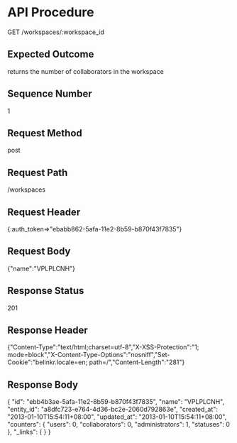 # API Procedure
GET /workspaces/:workspace_id
## Expected Outcome
returns the number of collaborators in the workspace
## Sequence Number
1
## Request Method
post
## Request Path
/workspaces
## Request Header
{:auth_token=>"ebabb862-5afa-11e2-8b59-b870f43f7835"}
## Request Body
{"name":"VPLPLCNH"}

## Response Status
201
## Response Header
{"Content-Type":"text/html;charset=utf-8","X-XSS-Protection":"1; mode=block","X-Content-Type-Options":"nosniff","Set-Cookie":"belinkr.locale=en; path=/","Content-Length":"281"}

## Response Body
{
  "id": "ebb4b3ae-5afa-11e2-8b59-b870f43f7835",
  "name": "VPLPLCNH",
  "entity_id": "a8dfc723-e764-4d36-bc2e-2060d792863e",
  "created_at": "2013-01-10T15:54:11+08:00",
  "updated_at": "2013-01-10T15:54:11+08:00",
  "counters": {
    "users": 0,
    "collaborators": 0,
    "administrators": 1,
    "statuses": 0
  },
  "_links": {
  }
}
